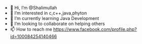 - 👋 Hi, I’m @Shalimullah
- 👀 I’m interested in c,c++,java,phyton
- 🌱 I’m currently learning Java Development 
- 💞️ I’m looking to collaborate on helping others
- 📫 How to reach me https://www.facebook.com/profile.php?id=100084254140466

<!---
Shalimullah/Shalimullah is a ✨ special ✨ repository because its `README.md` (this file) appears on your GitHub profile.
You can click the Preview link to take a look at your changes.
--->
